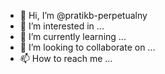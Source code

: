 - 👋 Hi, I’m @pratikb-perpetualny
- 👀 I’m interested in ...
- 🌱 I’m currently learning ...
- 💞️ I’m looking to collaborate on ...
- 📫 How to reach me ...

<!---
pratikb-perpetualny/pratikb-perpetualny is a ✨ special ✨ repository because its `README.md` (this file) appears on your GitHub profile.
You can click the Preview link to take a look at your changes.
--->
